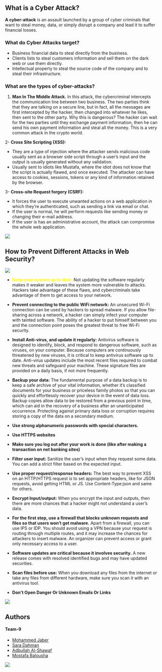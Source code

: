 ## What is a Cyber Attack?
**A cyber-attack** is an assault launched by a group of cyber criminals that want to steal money, data, or simply disrupt a company and lead it to suffer financial losses. 
### What do Cyber Attacks target? 
-    Business financial data to steal directly from the business. 
-    Clients lists to steal customers information and sell them on the dark web or use them directly. 
-    Intellectual property to steal the source code of the company and to steal their infrastructure. 
### What are the types of cyber-attacks? 
1.   **Man In The Middle Attack.** 
In this attack, the cybercriminal intercepts the communication line between two business. The two parties think that they are talking on a secure line, but in fact, all the messages are first intercepted by the hacker, then changed into whatever he likes, then sent to the other party. 
Why this is dangerous? 
The hacker can wait for the two parties until they exchange payment information, then he can send his own payment information and steal all the money. This is a very common attack in the crypto world.

2- **Cross Site Scripting (XSS):**
-    They are a type of injection where the attacker sends malicious code usually sent as a browser side script through a user’s input and the output is usually generated without any validation.
-    Usually sent to idiots like Mustafa, where the idiot does not know that the script is actually flawed, and once executed. The attacker can have access to cookies, sessions, tokens or any kind of information retained by the browser.



3- **Cross-site Request forgery (CSRF):**
-    It forces the user to execute unwanted actions on a web application in which they’re authenticated, such as sending a link via email or chat.
-    If the user is normal, he will perform requests like sending money or changing their e-mail address.
-    If the user is has an administrative  account,  the attack can compromise the whole web application. 


<img src="https://raw.githubusercontent.com/andreasbm/readme/master/assets/lines/aqua.png" />

## How to Prevent Different  Attacks in Web Security?

<img src="https://www.cyberdb.co/wp-content/uploads/2020/10/webapp.jpg" />

- <span style="color: yellow"> **Keep your system up to date:** </span> Not updating the software regularly makes it weaker and leaves the system more vulnerable to attacks. Hackers take advantage of these flaws, and cybercriminals take advantage of them to get access to your network.

- **Prevent connecting to the public WiFi network:** An unsecured Wi-Fi connection can be used by hackers to spread malware. If you allow file-sharing across a network, a hacker can simply infect your computer with tainted software. The ability of a hacker to put himself between you and the connection point poses the greatest threat to free Wi-Fi security.

- **Install Anti-virus, and update it regularly:** Antivirus software is designed to identify, block, and respond to dangerous software, such as viruses, on your computer. Because computers are continuously threatened by new viruses, it is critical to keep antivirus software up to date. Anti-virus updates include the most recent files required to combat new threats and safeguard your machine. These signature files are provided on a daily basis, if not more frequently.

- **Backup your data:** The fundamental purpose of a data backup is to keep a safe archive of your vital information, whether it’s classified documents for your business or priceless family photos so that you can quickly and effortlessly recover your device in the event of data loss. Backup copies allow data to be restored from a previous point in time, which can aid in the recovery of a business after an unanticipated occurrence. Protecting against primary data loss or corruption requires storing a copy of the data on a secondary medium.

- **Use strong alphanumeric passwords with special characters.**

- **Use HTTPS websites**
- **Make sure you log out after your work is done (like after making a transaction on net banking sites)**

 - **Filter user input:** Sanitize the user’s input when they request some data. You can add a strict filter based on the expected input.

 - **Use proper request/response headers:** The best way to prevent XSS on an HTTP/HTTPS request is to set appropriate headers, like for JSON requests, avoid getting HTML or JS. Use Content-Type:json and same for others.

 - **Encrypt Input/output:** When you encrypt the input and outputs, then there are more chances that a hacker might not understand a user’s data. 

 - **For the first step, use a firewall that blocks unknown requests and files so that users won’t get malware.** Apart from a firewall, you can use IPS or IDP. You should avoid using a VPN because your request is routing through multiple routes, and it may increase the chances for attackers to insert malware. An organizer can prevent access or grant only necessary access to a user. 

 - **Software updates are critical because it involves security.** A new release comes with resolved identified bugs and may have updated securities.

 - **Scan files before use:** When you download any files from the internet or take any files from different hardware, make sure you scan it with an antivirus tool.
 - **Don't Open Danger Or Unknown Emails Or Links**

<img src="https://raw.githubusercontent.com/andreasbm/readme/master/assets/lines/aqua.png" />

## Authors
#### Team-9
 - [Mohammed Jaber](https://www.github.com/mohjaps)
 - [Sara Dahman](https://www.github.com/SaraDahman)
 - [Adbullah Al-Shawaf](https://www.github.com/abdallah-alshawaf)
 - [Mostafa Balousha](https://www.github.com/MostafaBalousha123)

<img src="https://raw.githubusercontent.com/andreasbm/readme/master/assets/lines/aqua.png" />

